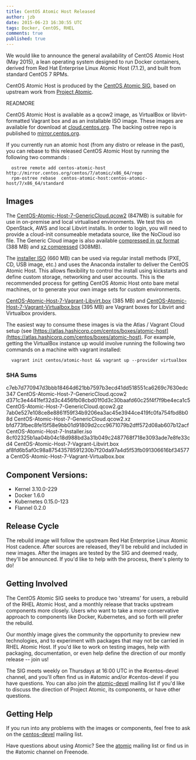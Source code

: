```yaml
---
title: CentOS Atomic Host Released
author: jzb
date: 2015-06-23 16:30:55 UTC
tags: Docker, CentOS, RHEL
comments: true
published: true
---
```


We would like to announce the general availability of CentOS Atomic Host (May 2015), a lean operating system designed to run Docker containers, derived from Red Hat Enterprise Linux Atomic Host (7.1.2), and built from standard CentOS 7 RPMs. 

CentOS Atomic Host is produced by the [CentOS Atomic SIG](http://wiki.centos.org/SpecialInterestGroup/Atomic), based on upstream work from  [Project Atomic](http://www.projectatomic.io/). 

READMORE

CentOS Atomic Host is available as a qcow2 image, as VirtualBox or libvirt-formatted Vagrant box and as an installable ISO image. These images are available for download at [cloud.centos.org](http://cloud.centos.org/centos/7/atomic/images/). The backing ostree repo is published to [mirror.centos.org](http://mirror.centos.org/centos/7/atomic/x86_64/repo).

If you currently run an atomic host (from any distro or release in the past), you can rebase to this released CentOS Atomic Host by running the following two commands :

```
  ostree remote add centos-atomic-host http://mirror.centos.org/centos/7/atomic/x86_64/repo
  rpm-ostree rebase  centos-atomic-host:centos-atomic-host/7/x86_64/standard
```

## Images

The [CentOS-Atomic-Host-7-GenericCloud.qcow2](http://cloud.centos.org/centos/7/atomic/images/CentOS-Atomic-Host-7-GenericCloud.qcow2) (847MB)  is suitable for use in on-premise and local virtualised environments. We test this on OpenStack, AWS and local Libvirt installs. In order to login, you will need to provide a cloud-init consumeable metadata source, like the NoCloud iso file. The Generic Cloud image is also available [compressed in gz format](http://cloud.centos.org/centos/7/atomic/images/CentOS-Atomic-Host-7-GenericCloud.qcow2.gz) (388 MB) and [xz compressed](http://cloud.centos.org/centos/7/atomic/images/CentOS-Atomic-Host-7-GenericCloud.qcow2.xz) (308MB).

The [installer ISO](http://cloud.centos.org/centos/7/atomic/images/CentOS-Atomic-Host-7-Installer.iso) (660 MB) can be used via regular install methods (PXE, CD, USB image, etc.) and uses the Anaconda installer to deliver the CentOS Atomic Host. This allows flexibility to control the install using kickstarts and define custom storage, networking and user accounts. This is the recommended process for getting CentOS Atomic Host onto bare metal machines, or to generate your own image sets for custom environments.

[CentOS-Atomic-Host-7-Vagrant-Libvirt.box](http://cloud.centos.org/centos/7/atomic/images/CentOS-Atomic-Host-7-Vagrant-Libvirt.box) (385 MB) and [CentOS-Atomic-Host-7-Vagrant-Virtualbox.box](http://cloud.centos.org/centos/7/atomic/images/CentOS-Atomic-Host-7-Vagrant-Virtualbox.box) (395 MB) are Vagrant boxes for Libvirt and Virtualbox providers. 

The easiest way to consume these images is via the Atlas / Vagrant Cloud setup (see [https://atlas.hashicorp.com/centos/boxes/atomic-host](https://atlas.hashicorp.com/centos/boxes/atomic-host). For example, getting the VirtualBox instance up would involve running the following two commands on a machine with vagrant installed:

```
  vagrant init centos/atomic-host && vagrant up --provider virtualbox 
```

### SHA Sums

c7eb7d770947d3bbb18464d621bb7597b3ecd41dd518551ca6269c7630edc347  CentOS-Atomic-Host-7-GenericCloud.qcow2
d371c3e4441fef32d3c4456fb08cbd01f0d3c30baafd60c25f4f7f9be4eca1c5  CentOS-Atomic-Host-7-GenericCloud.qcow2.gz
7ab0e527e108ce8e8861f59f34b9206ea3ac45e3944ce419fc0fa754fbd8b08d  CentOS-Atomic-Host-7-GenericCloud.qcow2.xz
bfd773fbec8fe15f58e9bb01d91809d2ccc9671079b2dff572d08ab607b12acf  CentOS-Atomic-Host-7-Installer.iso
8cf02325b1aa04b04c18d988bd3a31b049c2487768f718e3093ade7e8fe33cd4  CentOS-Atomic-Host-7-Vagrant-Libvirt.box
af8fd6b5af0c98a87543578591230b7f20da97a4d5f53fb091306616bf34577a  CentOS-Atomic-Host-7-Vagrant-Virtualbox.box


## Component Versions:

* Kernel 3.10.0-229
* Docker 1.6.0
* Kubernetes 0.15.0-123
* Flannel 0.2.0

## Release Cycle

The rebuild image will follow the upstream Red Hat Enterprise Linux Atomic Host cadence. After sources are released, they'll be rebuild and included in new images. After the images are tested by the SIG and deemed ready, they'll be announced. If you'd like to help with the process, there's plenty to do!

## Getting Involved

The CentOS Atomic SIG seeks to produce two 'streams' for users, a rebuild of the RHEL Atomic Host, and a monthly release that tracks upstream components more closely. Users who want to take a more conservative approach to components like Docker, Kubernetes, and so forth will prefer the rebuild.

Our monthly image gives the community the opportunity to preview new technologies, and to experiment with packages that may not be carried in RHEL Atomic Host. If you'd like to work on testing images, help with packaging, documentation, or even help define the direction of our montly release -- join us! 

The SIG meets weekly on Thursdays at 16:00 UTC in the #centos-devel channel, and you'll often find us in #atomic and/or #centos-devel if you have questions. You can also join the [atomic-devel](https://lists.projectatomic.io/mailman/listinfo/atomic-devel) mailing list if you'd like to discuss the direction of Project Atomic, its components, or have other questions. 

## Getting Help

If you run into any problems with the images or components, feel free to ask on the [centos-devel](http://lists.centos.org/mailman/listinfo/centos-devel) mailing list. 

Have questions about using Atomic? See the [atomic](https://lists.projectatomic.io/mailman/listinfo/atomic) mailing list or find us in the #atomic channel on Freenode.